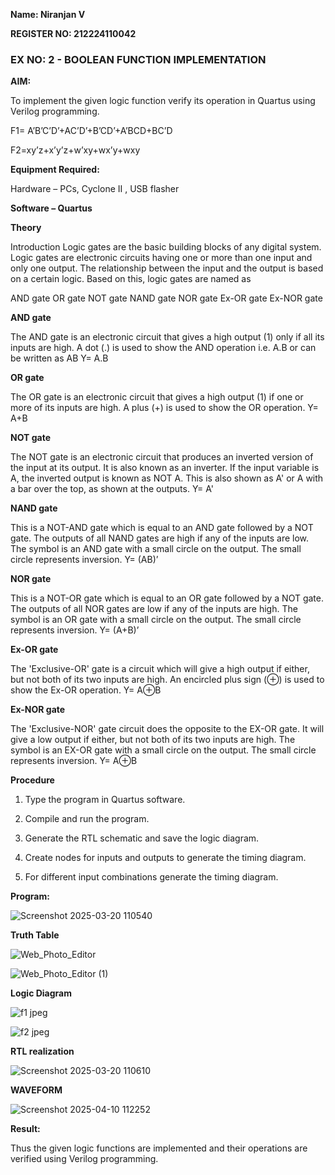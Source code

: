 **Name: Niranjan V**

**REGISTER NO: 212224110042**

### EX NO: 2 - BOOLEAN FUNCTION IMPLEMENTATION

**AIM:**

To implement the given logic function verify its operation in Quartus using Verilog programming.

F1= A’B’C’D’+AC’D’+B’CD’+A’BCD+BC’D 

F2=xy’z+x’y’z+w’xy+wx’y+wxy

**Equipment Required:**

Hardware – PCs, Cyclone II , USB flasher

**Software – Quartus**

**Theory**

Introduction Logic gates are the basic building blocks of any digital system. Logic gates are electronic circuits having one or more than one input and only one output. The relationship between the input and the output is based on a certain logic. Based on this, logic gates are named as

AND gate OR gate NOT gate NAND gate NOR gate Ex-OR gate Ex-NOR gate

**AND gate**

The AND gate is an electronic circuit that gives a high output (1) only if all its inputs are high. A dot (.) is used to show the AND operation i.e. A.B or can be written as AB
Y= A.B

**OR gate** 

The OR gate is an electronic circuit that gives a high output (1) if one or more of its inputs are high. A plus (+) is used to show the OR operation.
Y= A+B

**NOT gate**

The NOT gate is an electronic circuit that produces an inverted version of the input at its output. It is also known as an inverter. If the input variable is A, the inverted output is known as NOT A. This is also shown as A' or A with a bar over the top, as shown at the outputs.
Y= A'

**NAND gate**

This is a NOT-AND gate which is equal to an AND gate followed by a NOT gate. The outputs of all NAND gates are high if any of the inputs are low. The symbol is an AND gate with a small circle on the output. The small circle represents inversion.
Y= (AB)’

**NOR gate**

This is a NOT-OR gate which is equal to an OR gate followed by a NOT gate. The outputs of all NOR gates are low if any of the inputs are high. The symbol is an OR gate with a small circle on the output. The small circle represents inversion.
Y= (A+B)’

**Ex-OR gate**

The 'Exclusive-OR' gate is a circuit which will give a high output if either, but not both of its two inputs are high. An encircled plus sign (⊕) is used to show the Ex-OR operation.
Y= A⊕B

**Ex-NOR gate**

The 'Exclusive-NOR' gate circuit does the opposite to the EX-OR gate. It will give a low output if either, but not both of its two inputs are high. The symbol is an EX-OR gate with a small circle on the output. The small circle represents inversion.
Y= A⊕B


**Procedure**

1.	Type the program in Quartus software.

2.	Compile and run the program.

3.	Generate the RTL schematic and save the logic diagram.

4.	Create nodes for inputs and outputs to generate the timing diagram.

5.	For different input combinations generate the timing diagram.


**Program:**

![Screenshot 2025-03-20 110540](https://github.com/user-attachments/assets/76d94040-d131-4bcd-b178-d95b6dc5c189)


**Truth Table**

![Web_Photo_Editor](https://github.com/user-attachments/assets/f2184889-a0c0-45e0-9e93-dc69780e7622)

![Web_Photo_Editor (1)](https://github.com/user-attachments/assets/c289b56b-3b37-4774-8366-5ebc01a25a2d)


**Logic Diagram**

![f1 jpeg](https://github.com/user-attachments/assets/045a9076-ba86-48d2-864f-31640527fc72)

![f2 jpeg](https://github.com/user-attachments/assets/8ec98cd4-48b9-4e8e-9d94-150d643213c4)


**RTL realization**

![Screenshot 2025-03-20 110610](https://github.com/user-attachments/assets/256901cd-0a9c-4181-918e-6600f94bcf49)


**WAVEFORM**

![Screenshot 2025-04-10 112252](https://github.com/user-attachments/assets/d49e5e97-9655-471f-b06b-c11ad2cd6ba7)


**Result:**

Thus the given logic functions are implemented and their operations are verified using Verilog programming.

